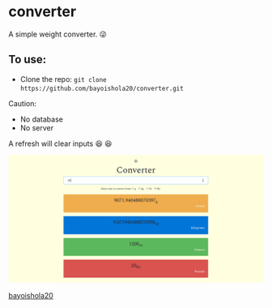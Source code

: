 # converter
A simple weight converter. :stuck_out_tongue_winking_eye:

## To use:
* Clone the repo: `git clone https://github.com/bayoishola20/converter.git`

Caution:
* No database
* No server

A refresh will clear inputs :laughing: :laughing:



![Preview](https://github.com/bayoishola20/converter/blob/master/assets/img/bayoishola20_converter.png "Preview")

[bayoishola20](https://github.com/bayoishola20/)
